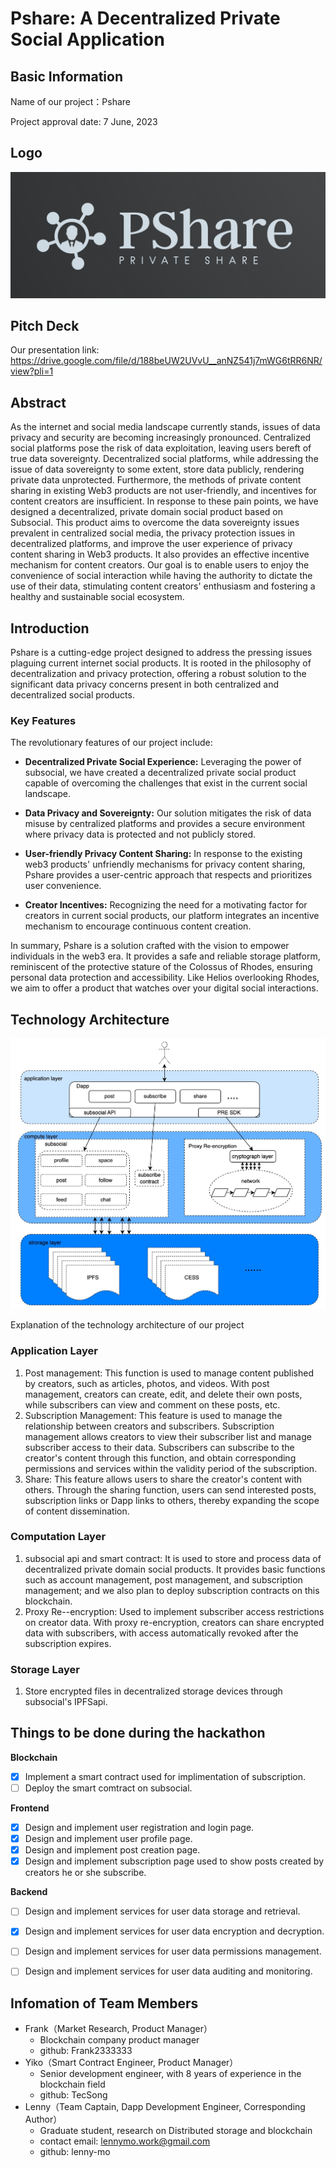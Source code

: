 # Pshare: A Decentralized Private Social Application

##  Basic Information

Name of our project：Pshare

Project approval date: 7 June, 2023


## Logo
<img src="https://raw.githubusercontent.com/lenny-mo/PictureUploadFolder/main/20230703003712.png" alt="Image" style="width: 600px; height: auto;">

## Pitch Deck

Our presentation link: https://drive.google.com/file/d/188beUW2UVvU__anNZ541j7mWG6tRR6NR/view?pli=1


## Abstract
As the internet and social media landscape currently stands, issues of data privacy and security are becoming increasingly pronounced. Centralized social platforms pose the risk of data exploitation, leaving users bereft of true data sovereignty. Decentralized social platforms, while addressing the issue of data sovereignty to some extent, store data publicly, rendering private data unprotected. Furthermore, the methods of private content sharing in existing Web3 products are not user-friendly, and incentives for content creators are insufficient. In response to these pain points, we have designed a decentralized, private domain social product based on Subsocial. This product aims to overcome the data sovereignty issues prevalent in centralized social media, the privacy protection issues in decentralized platforms, and improve the user experience of privacy content sharing in Web3 products. It also provides an effective incentive mechanism for content creators. Our goal is to enable users to enjoy the convenience of social interaction while having the authority to dictate the use of their data, stimulating content creators' enthusiasm and fostering a healthy and sustainable social ecosystem.


## Introduction


Pshare is a cutting-edge project designed to address the pressing issues plaguing current internet social products. It is rooted in the philosophy of decentralization and privacy protection, offering a robust solution to the significant data privacy concerns present in both centralized and decentralized social products.

### Key Features
The revolutionary features of our project include:

- **Decentralized Private Social Experience:** Leveraging the power of subsocial, we have created a decentralized private social product capable of overcoming the challenges that exist in the current social landscape.

- **Data Privacy and Sovereignty:** Our solution mitigates the risk of data misuse by centralized platforms and provides a secure environment where privacy data is protected and not publicly stored.

- **User-friendly Privacy Content Sharing:** In response to the existing web3 products' unfriendly mechanisms for privacy content sharing, Pshare provides a user-centric approach that respects and prioritizes user convenience.

- **Creator Incentives:** Recognizing the need for a motivating factor for creators in current social products, our platform integrates an incentive mechanism to encourage continuous content creation.

In summary, Pshare is a solution crafted with the vision to empower individuals in the web3 era. It provides a safe and reliable storage platform, reminiscent of the protective stature of the Colossus of Rhodes, ensuring personal data protection and accessibility. Like Helios overlooking Rhodes, we aim to offer a product that watches over your digital social interactions.


## Technology Architecture

![DappArchitecture.jpeg | 800](https://raw.githubusercontent.com/lenny-mo/PictureUploadFolder/main/DappArchitecture.jpeg)

Explanation of the technology architecture of our project

### Application Layer
1. Post management: This function is used to manage content published by creators, such as articles, photos, and videos. With post management, creators can create, edit, and delete their own posts, while subscribers can view and comment on these posts, etc.
2. Subscription Management: This feature is used to manage the relationship between creators and subscribers. Subscription management allows creators to view their subscriber list and manage subscriber access to their data. Subscribers can subscribe to the creator's content through this function, and obtain corresponding permissions and services within the validity period of the subscription.
3. Share: This feature allows users to share the creator's content with others. Through the sharing function, users can send interested posts, subscription links or Dapp links to others, thereby expanding the scope of content dissemination.


### Computation Layer
1. subsocial api and smart contract: It is used to store and process data of decentralized private domain social products. It provides basic functions such as account management, post management, and subscription management; and we also plan to deploy subscription contracts on this blockchain.
2. Proxy Re--encryption: Used to implement subscriber access restrictions on creator data. With proxy re-encryption, creators can share encrypted data with subscribers, with access automatically revoked after the subscription expires.


### Storage Layer 
1. Store encrypted files in decentralized storage devices through subsocial's IPFSapi.

## Things to be done during the hackathon
**Blockchain**

- [x] Implement a smart contract used for implimentation of subscription.
- [ ] Deploy the smart comtract on subsocial.

**Frontend**

- [x] Design and implement user registration and login page. 
- [x] Design and implement user profile page. 
- [x] Design and implement post creation page.
- [x] Design and implement subscription page used to show posts created by creators he or she subscribe. 

**Backend**

- [ ] Design and implement services for user data storage and retrieval.
- [x] Design and implement services for user data encryption and decryption.
- [ ] Design and implement services for user data permissions management.
- [ ] Design and implement services for user data auditing and monitoring.



## Infomation of Team Members

- Frank（Market Research, Product Manager）
  - Blockchain company product manager
  - github: Frank2333333
- Yiko（Smart Contract Engineer, Product Manager）
  - Senior development engineer, with 8 years of experience in the blockchain field
  - github: TecSong
- Lenny（Team Captain, Dapp Development Engineer, Corresponding Author）
  - Graduate student, research on Distributed storage and blockchain
  - contact email: lennymo.work@gmail.com
  - github: lenny-mo


